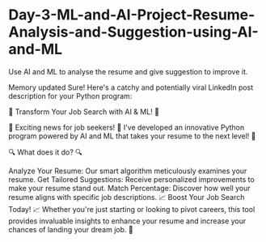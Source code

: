# Day-3-ML-and-AI-Project-Resume-Analysis-and-Suggestion-using-AI-and-ML
Use AI and ML to analyse the resume and give suggestion to improve it.

Memory updated Sure! Here's a catchy and potentially viral LinkedIn post description for your Python program:

🚀 Transform Your Job Search with AI & ML! 🚀

🌟 Exciting news for job seekers! 🌟 I've developed an innovative Python program powered by AI and ML that takes your resume to the next level! 🎉

🔍 What does it do? 🔍

Analyze Your Resume: Our smart algorithm meticulously examines your resume. Get Tailored Suggestions: Receive personalized improvements to make your resume stand out. Match Percentage: Discover how well your resume aligns with specific job descriptions. 📈 Boost Your Job Search Today! 📈 Whether you're just starting or looking to pivot careers, this tool provides invaluable insights to enhance your resume and increase your chances of landing your dream job. 💼


